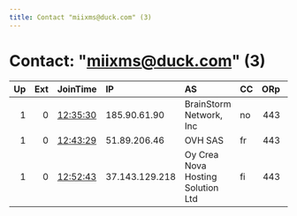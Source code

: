 ```yaml
---
title: Contact "miixms@duck.com" (3)
---
```


# Contact: "miixms@duck.com" (3)

|   Up |   Ext | JoinTime                                                                                              | IP             | AS                                | CC   |   ORp |   Dirp | OS    | Version   | Nickname   |   eFamMembers |
|-----:|------:|:------------------------------------------------------------------------------------------------------|:---------------|:----------------------------------|:-----|------:|-------:|:------|:----------|:-----------|--------------:|
|    1 |     0 | [12:35:30](https://nusenu.github.io/OrNetStats/w/relay/5CF93863D2F3D81023B7B021443897CF42F8DF17.html) | 185.90.61.90   | BrainStorm Network, Inc           | no   |   443 |      0 | Linux | 0.4.7.13  | miixms     |             1 |
|    1 |     0 | [12:43:29](https://nusenu.github.io/OrNetStats/w/relay/E36AEF4E8B5C333302EFA64084CD113FAD8EEC78.html) | 51.89.206.46   | OVH SAS                           | fr   |   443 |      0 | Linux | 0.4.7.13  | miixms     |             1 |
|    1 |     0 | [12:52:43](https://nusenu.github.io/OrNetStats/w/relay/8483F9F3B642ADE7029E4127477057499DEC5D9E.html) | 37.143.129.218 | Oy Crea Nova Hosting Solution Ltd | fi   |   443 |      0 | Linux | 0.4.7.13  | miixms     |             1 |
